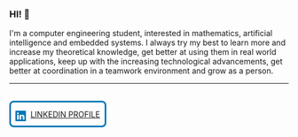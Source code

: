 ### HI! 👋

I'm a computer engineering student, interested in mathematics, artificial intelligence and embedded systems. I always try my best to learn more and increase my theoretical knowledge, get better at using them in real world applications, keep up with the increasing technological advancements, get better at coordination in a teamwork environment and grow as a person.

---

<br/>
<a class="button-container" href="">
<span class="logo-container"><svg class="logo" viewBox="0 0 16.00 16.00" xmlns="http://www.w3.org/2000/svg" fill="#ffffff" stroke="#ffffff" stroke-width="0.00016"><g id="SVGRepo_bgCarrier" stroke-width="0"></g><g id="SVGRepo_tracerCarrier" stroke-linecap="round" stroke-linejoin="round"></g><g id="SVGRepo_iconCarrier"> <path d="M0 1.146C0 .513.526 0 1.175 0h13.65C15.474 0 16 .513 16 1.146v13.708c0 .633-.526 1.146-1.175 1.146H1.175C.526 16 0 15.487 0 14.854V1.146zm4.943 12.248V6.169H2.542v7.225h2.401zm-1.2-8.212c.837 0 1.358-.554 1.358-1.248-.015-.709-.52-1.248-1.342-1.248-.822 0-1.359.54-1.359 1.248 0 .694.521 1.248 1.327 1.248h.016zm4.908 8.212V9.359c0-.216.016-.432.08-.586.173-.431.568-.878 1.232-.878.869 0 1.216.662 1.216 1.634v3.865h2.401V9.25c0-2.22-1.184-3.252-2.764-3.252-1.274 0-1.845.7-2.165 1.193v.025h-.016a5.54 5.54 0 0 1 .016-.025V6.169h-2.4c.03.678 0 7.225 0 7.225h2.4z"></path></g></svg></span>
<div class="name">LINKEDIN PROFILE</div>
</a>

<style>
    .button-container:hover {
        text-decoration: none;
        color: white;
        border-color: #0077B5;
        background-color: #0077B5;
    }
    .button-container {
        display: flex;
        gap: 0.5rem;
        justify-content: center;
        align-items: center;
        width: fit-content;
        border: solid;
        border-color: #0077B5;
        border-width: 0.2rem;
        border-radius: 0.5rem;
        color: #0077B5;
        padding: 0.5rem;
        cursor: pointer;
        transition-duration: 0.2s;
    }
    .button-container:hover .logo {
        fill: white;
    }
    .logo {
        fill: #0077B5;
        width: 1.2rem;
        transition-duration: 0.2s;
        margin-top: 0.4rem;
    }
    .name {

    }
</style>

